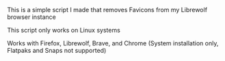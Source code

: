 This is a simple script I made that removes Favicons from my Librewolf browser instance

This script only works on Linux systems

Works with Firefox, Librewolf, Brave, and Chrome (System installation only, Flatpaks and Snaps not supported)
